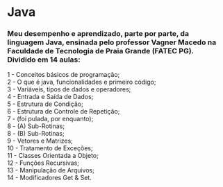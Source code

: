 <h1>Java</h1>
<h3>Meu desempenho e aprendizado, parte por parte, da linguagem Java, ensinada pelo professor Vagner Macedo na Faculdade de Tecnologia de Praia Grande (FATEC PG).<br>
Dividido em 14 aulas:</h3>
1 - Conceitos básicos de programação;<br>
2 - O que é java, funcionalidades e primeiro código;<br>
3 - Variáveis, tipos de dados e operadores;<br>
4 - Entrada e Saída de Dados;<br>
5 - Estrutura de Condição;<br>
6 - Estrutura de Controle de Repetição;<br>
7 - (foi pulada, por enquanto);<br>
8 - (A) Sub-Rotinas;<br>
8 - (B) Sub-Rotinas;<br>
9 - Vetores e Matrizes;<br>
10 - Tratamento de Exceções;<br>
11 - Classes Orientada a Objeto;<br>
12 - Funções Recursivas;<br>
13 - Manipulação de Arquivos;<br>
14 - Modificadores Get & Set.
